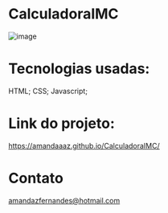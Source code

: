 # CalculadoraIMC

![image](https://github.com/Amandaaaz/CalculadoraIMC/assets/95643803/44d269e5-6141-4507-ab1b-24a9275c3a8b)

# Tecnologias usadas:
HTML;
CSS;
Javascript;

# Link do projeto: 
https://amandaaaz.github.io/CalculadoraIMC/

# Contato

amandazfernandes@hotmail.com
